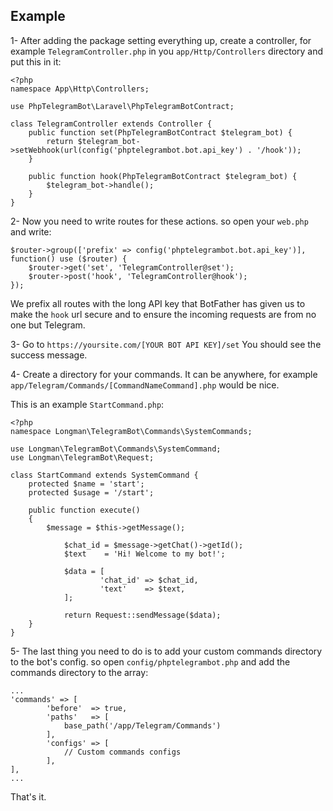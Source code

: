 ## Example ##


1- After adding the package setting everything up, create a controller, for example `TelegramController.php` in you `app/Http/Controllers` directory and put this in it:

```
<?php
namespace App\Http\Controllers;

use PhpTelegramBot\Laravel\PhpTelegramBotContract;

class TelegramController extends Controller {
    public function set(PhpTelegramBotContract $telegram_bot) {
        return $telegram_bot->setWebhook(url(config('phptelegrambot.bot.api_key') . '/hook'));
    }

    public function hook(PhpTelegramBotContract $telegram_bot) {
        $telegram_bot->handle();
    }
}
```

2- Now you need to write routes for these actions. so open your `web.php` and write:
```
$router->group(['prefix' => config('phptelegrambot.bot.api_key')], function() use ($router) {
    $router->get('set', 'TelegramController@set');
    $router->post('hook', 'TelegramController@hook');
});
```
We prefix all routes with the long API key that BotFather has given us to make the `hook` url secure and to ensure the incoming requests are from no one but Telegram.

3- Go to `https://yoursite.com/[YOUR BOT API KEY]/set`
You should see the success message.

4- Create a directory for your commands. It can be anywhere, for example `app/Telegram/Commands/[CommandNameCommand].php` would be nice.

This is an example `StartCommand.php`:
```
<?php
namespace Longman\TelegramBot\Commands\SystemCommands;

use Longman\TelegramBot\Commands\SystemCommand;
use Longman\TelegramBot\Request;

class StartCommand extends SystemCommand {
	protected $name = 'start';
	protected $usage = '/start';

	public function execute()
	{
		$message = $this->getMessage();

        	$chat_id = $message->getChat()->getId();
        	$text    = 'Hi! Welcome to my bot!';

        	$data = [
            		'chat_id' => $chat_id,
            		'text'    => $text,
        	];

        	return Request::sendMessage($data);
	}
}
```
5- The last thing you need to do is to add your custom commands directory to the bot's config. so open `config/phptelegrambot.php` and add the commands directory to the array:

```
...
'commands' => [
        'before'  => true,
        'paths'   => [
            base_path('/app/Telegram/Commands')
        ],
        'configs' => [
            // Custom commands configs
        ],
],
...
```


That's it.
